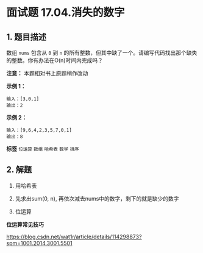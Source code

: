 # 面试题 17.04.消失的数字

## 1. 题目描述

数组 `nums` 包含从 `0` 到 `n` 的所有整数，但其中缺了一个。请编写代码找出那个缺失的整数。你有办法在O(n)时间内完成吗？

 **注意：** 本题相对书上原题稍作改动

 **示例 1：**

```
输入：[3,0,1]
输出：2
```


 **示例 2：**

```
输入：[9,6,4,2,3,5,7,0,1]
输出：8

```

**标签**
`位运算` `数组` `哈希表` `数学` `排序`


## 2. 解题

1. 用哈希表

2. 先求出sum(0, n), 再依次减去nums中的数字，剩下的就是缺少的数字

3. 位运算


**位运算常见技巧**

<https://blog.csdn.net/wat1r/article/details/114298873?spm=1001.2014.3001.5501>
